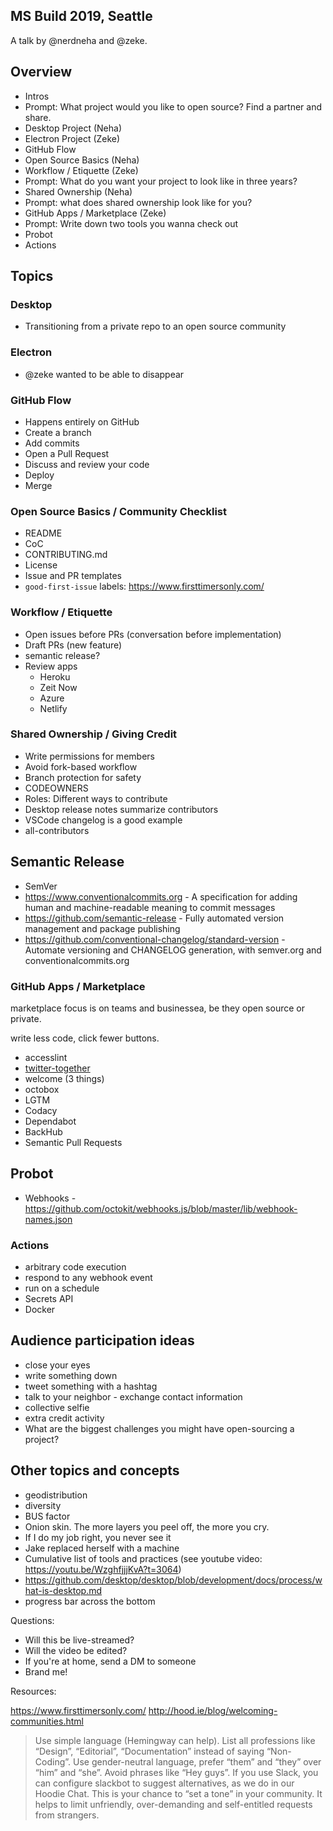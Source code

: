 ## MS Build 2019, Seattle

A talk by @nerdneha and @zeke.

## Overview

- Intros
- Prompt: What project would you like to open source? Find a partner and share.
- Desktop Project (Neha)
- Electron Project (Zeke)
- GitHub Flow
- Open Source Basics (Neha)
- Workflow / Etiquette (Zeke)
- Prompt: What do you want your project to look like in three years?
- Shared Ownership (Neha)
- Prompt: what does shared ownership look like for you? 
- GitHub Apps / Marketplace (Zeke)
- Prompt: Write down two tools you wanna check out
- Probot
- Actions

## Topics

### Desktop

- Transitioning from a private repo to an open source community

### Electron

- @zeke wanted to be able to disappear

### GitHub Flow

- Happens entirely on GitHub
- Create a branch
- Add commits
- Open a Pull Request
- Discuss and review your code
- Deploy
- Merge

### Open Source Basics / Community Checklist

- README
- CoC
- CONTRIBUTING.md
- License
- Issue and PR templates
- `good-first-issue` labels: https://www.firsttimersonly.com/

### Workflow / Etiquette

- Open issues before PRs (conversation before implementation)
- Draft PRs (new feature)
- semantic release?
- Review apps
  - Heroku
  - Zeit Now
  - Azure
  - Netlify

### Shared Ownership / Giving Credit

- Write permissions for members
- Avoid fork-based workflow
- Branch protection for safety
- CODEOWNERS
- Roles: Different ways to contribute
- Desktop release notes summarize contributors
- VSCode changelog is a good example
- all-contributors

## Semantic Release

- SemVer
- https://www.conventionalcommits.org - A specification for adding human and machine-readable meaning to commit messages
- https://github.com/semantic-release - Fully automated version management and package publishing
- https://github.com/conventional-changelog/standard-version - Automate versioning and CHANGELOG generation, with semver.org and conventionalcommits.org

### GitHub Apps / Marketplace

marketplace focus is on teams and businessea, be they open source or private.

write less code, click fewer buttons.

- accesslint
- [twitter-together](https://github.com/marketplace/actions/twitter-together)
- welcome (3 things)
- octobox
- LGTM
- Codacy
- Dependabot
- BackHub
- Semantic Pull Requests

## Probot

- Webhooks - https://github.com/octokit/webhooks.js/blob/master/lib/webhook-names.json

### Actions

- arbitrary code execution
- respond to any webhook event
- run on a schedule
- Secrets API
- Docker

## Audience participation ideas

- close your eyes
- write something down
- tweet something with a hashtag
- talk to your neighbor - exchange contact information
- collective selfie
- extra credit activity
- What are the biggest challenges you might have open-sourcing a project?

## Other topics and concepts

- geodistribution
- diversity
- BUS factor
- Onion skin. The more layers you peel off, the more you cry.
- If I do my job right, you never see it
- Jake replaced herself with a machine
- Cumulative list of tools and practices (see youtube video: https://youtu.be/WzghfjjjKvA?t=3064)
- https://github.com/desktop/desktop/blob/development/docs/process/what-is-desktop.md
- progress bar across the bottom

Questions:

- Will this be live-streamed?
- Will the video be edited?
- If you're at home, send a DM to someone
- Brand me!

Resources:

https://www.firsttimersonly.com/
http://hood.ie/blog/welcoming-communities.html

> Use simple language (Hemingway can help). List all professions like “Design”, “Editorial”, “Documentation” instead of saying “Non-Coding”. Use gender-neutral language, prefer “them” and “they” over “him” and “she”. Avoid phrases like “Hey guys”. If you use Slack, you can configure slackbot to suggest alternatives, as we do in our Hoodie Chat. This is your chance to “set a tone” in your community. It helps to limit unfriendly, over-demanding and self-entitled requests from strangers.